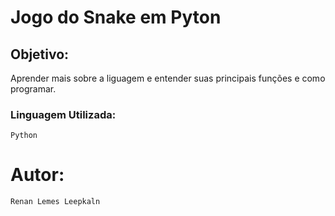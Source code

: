 #  Jogo do Snake em Pyton

## Objetivo: 
Aprender mais sobre a liguagem e entender suas principais funções e como programar.

### Linguagem Utilizada:
    Python

# Autor:  
    Renan Lemes Leepkaln